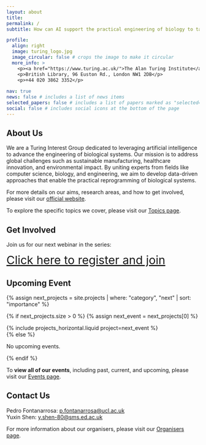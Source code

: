```yaml
---
layout: about
title: 
permalink: /
subtitle: How can AI support the practical engineering of biology to tackle global challenges? #<a href='#'>Affiliations</a>. Address. Contacts. Motto. Etc.

profile:
  align: right
  image: turing_logo.jpg
  image_circular: false # crops the image to make it circular
  more_info: >
    <p><a href="https://www.turing.ac.uk/">The Alan Turing Institute</a></p>
    <p>British Library, 96 Euston Rd., London NW1 2DB</p>
    <p>+44 020 3862 3352</p>
    
nav: true
news: false # includes a list of news items
selected_papers: false # includes a list of papers marked as "selected={true}"
social: false # includes social icons at the bottom of the page
---
```


## About Us

We are a Turing Interest Group dedicated to leveraging artificial intelligence to advance the engineering of biological systems. Our mission is to address global challenges such as sustainable manufacturing, healthcare innovation, and environmental impact. By uniting experts from fields like computer science, biology, and engineering, we aim to develop data-driven approaches that enable the practical reprogramming of biological systems.

For more details on our aims, research areas, and how to get involved, please visit our [official website](https://www.turing.ac.uk/research/interest-groups/data-centric-biological-design-and-engineering).

To explore the specific topics we cover, please visit our [Topics page](/topics/).

## Get Involved

<p>Join us for our next webinar in the series:</p>
<div style="font-size: 30px;">
  <a href="https://ucl.zoom.us/webinar/register/WN_ADbaTtOiRuu1oeFMFQR7sQ">Click here to register and join</a>
</div>

<div style="margin-bottom: 25px;"></div> 

## Upcoming Event

<div style="margin-top: 15px;"></div> 

{% assign next_projects = site.projects | where: "category", "next" | sort: "importance" %}

{% if next_projects.size > 0 %}
  {% assign next_event = next_projects[0] %}
  <div class="container">
    <div class="row row-cols-1 row-cols-md-1">
      {% include projects_horizontal.liquid project=next_event %}
    </div>
  </div>
{% else %}
  <p>No upcoming events.</p>
{% endif %}


To **view all of our events**, including past, current, and upcoming, please visit our [Events page](/events/).


<!--
#### Subscribe to Our Seminar Series

<p>Never miss an event! Subscribe to our seminar series calendar to receive automatic updates, or add our events to your personal calendar:</p>


<a href="https://calendar.google.com/calendar/u/1?cid=ZGNiLnR1cmluZ0BnbWFpbC5jb20" target="_blank" class="btn btn-primary">Subscribe via Google Calendar</a>
<a href="https://calendar.google.com/calendar/ical/dcb.turing%40gmail.com/public/basic.ics" target="_blank" class="btn btn-success">Add to iCal or Outlook (.ics)</a>

<p>By subscribing, any new events we add will automatically appear in your calendar.</p>
-->

## Contact Us

Pedro Fontanarrosa: <a href="mailto:p.fontanarrosa@ucl.ac.uk">p.fontanarrosa@ucl.ac.uk</a>  
Yuxin Shen: <a href="mailto:y.shen-80@sms.ed.ac.uk">y.shen-80@sms.ed.ac.uk</a>

For more information about our organisers, please visit our [Organisers page](/organisers/).
